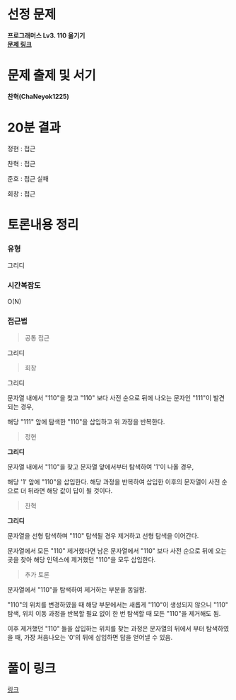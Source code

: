 # 선정 문제
<b> 프로그래머스 Lv3. 110 옮기기 </b>
<br>
<b> [문제 링크](https://school.programmers.co.kr/learn/courses/30/lessons/77886) </b>

# 문제 출제 및 서기
<b> 찬혁(ChaNeyok1225) </b>

# 20분 결과
<p> 정현 : 접근 </p>
<p> 찬혁 : 접근 </p>
<p> 준호 : 접근 실패 </p>
<p> 회창 : 접근 </p>

# 토론내용 정리
### 유형
<P> 그리디 </P>

### 시간복잡도
<p> O(N) </p>



### 접근법

> 공통 접근
<p> 그리디 </p>

> 회창

<p> 그리디 </p>
<p> 문자열 내에서 "110"을 찾고 "110" 보다 사전 순으로 뒤에 나오는 문자인 "111"이 발견되는 경우, </p>
<p> 해당 "111" 앞에 탐색한 "110"을 삽입하고 위 과정을 반복한다. </p>


> 정현

<b> 그리디 </b>

<p> 문자열 내에서 "110"을 찾고 문자열 앞에서부터 탐색하여 '1'이 나올 경우, </p>
<p> 해당 '1' 앞에 "110"을 삽입한다. 해당 과정을 반복하여 삽입한 이후의 문자열이 사전 순으로 더 뒤라면 해당 값이 답이 될 것이다. </p>

> 찬혁

<b> 그리디 </b>

<p> 문자열을 선형 탐색하며 "110" 탐색될 경우 제거하고 선형 탐색을 이어간다. </p>
<p> 문자열에서 모든 "110" 제거했다면 남은 문자열에서 "110" 보다 사전 순으로 뒤에 오는 곳을 찾아 해당 인덱스에 제거했던 "110"을 모두 삽입한다. </p>

> 추가 토론

<p> 문자열에서 "110"을 탐색하여 제거하는 부분을 동일함. </p>

<p> "110"의 위치를 변경하였을 때 해당 부분에서는 새롭게 "110"이 생성되지 않으니 
"110" 탐색, 위치 이동 과정을 반복할 필요 없이 한 번 탐색할 때 모든 "110"을 제거해도 됨.
</p>

<p>
이후 제거했던 "110" 들을 삽입하는 위치를 찾는 과정은 문자열의 뒤에서 부터 탐색하였을 때, 가장 처음나오는 '0'의 뒤에 삽입하면 답을 얻어낼 수 있음.
</p>




# 풀이 링크

<a href="https://github.com/The-Four-Error-Pickers/Algorithm-Study/tree/main/Private%20Solve/프로그래머스/77886.%20110%20%EC%98%AE%EA%B8%B0%EA%B8%B0">링크</a>

